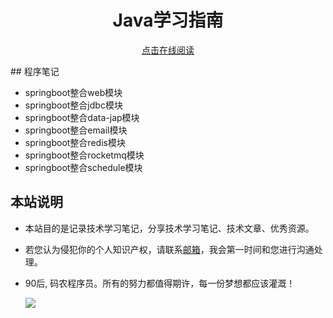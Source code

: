 <h1 align="center">Java学习指南</h1>
 <p align="center">
<a href="https://ysshao.cn/Notes/#/" target="_self">点击在线阅读<br/></a>
</p>
## 程序笔记

- springboot整合web模块
- springboot整合jdbc模块
- springboot整合data-jap模块
- springboot整合email模块
- springboot整合redis模块
- springboot整合rocketmq模块
- springboot整合schedule模块

## 本站说明

- 本站目的是记录技术学习笔记，分享技术学习笔记、技术文章、优秀资源。

- 若您认为侵犯你的个人知识产权，请联系[邮箱](allenshao9@163.com)，我会第一时间和您进行沟通处理。

- 90后, 码农程序员。所有的努力都值得期许，每一份梦想都应该灌溉！

  ![](http://chuantu.xyz/t6/740/1598498929x1700339730.jpg)
